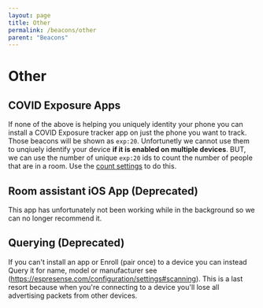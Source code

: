 ```yaml
---
layout: page
title: Other
permalink: /beacons/other
parent: "Beacons"
---
```

# Other

## COVID Exposure Apps

If none of the above is helping you uniquely identity your phone you can install a COVID Exposure tracker app on just the phone you want to track. Those beacons will be shown as `exp:20`. Unfortunetly we cannot use them to unqiuely identify your device **if it is enabled on multiple devices**. BUT, we can use the number of unique `exp:20` ids to count the number of people that are in a room.  Use the [count settings](/configuration/settings#counting) to do this.

## Room assistant iOS App (Deprecated)

This app has unfortunately not been working while in the background so we can no longer recommend it.

## Querying (Deprecated)

If you can't install an app or Enroll (pair once) to a device you can instead Query it for name, model or manufacturer see (https://espresense.com/configuration/settings#scanning).  This is a last resort because when you're connecting to a device you'll lose all advertising packets from other devices.
